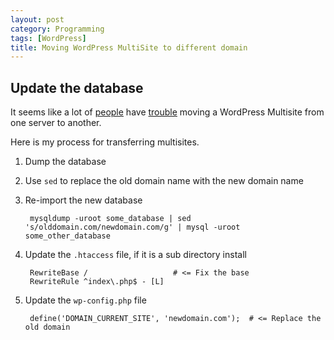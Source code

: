 ```yaml
---
layout: post
category: Programming
tags: [WordPress]
title: Moving WordPress MultiSite to different domain
---
```


## Update the database

It seems like a lot of [people](http://wordpress.org/support/topic/transfer-multisite-to-another-server#post-1957979) have [trouble](http://www.totalcomputersusa.com/2012/11/moving-wordpress-multisite-to-a-new-domainserver/) moving a WordPress Multisite from one server to another.

Here is my process for transferring multisites.

1. Dump the database
1. Use `sed` to replace the old domain name with the new domain name
1. Re-import the new database

        mysqldump -uroot some_database | sed 's/olddomain.com/newdomain.com/g' | mysql -uroot some_other_database

1. Update the `.htaccess` file, if it is a sub directory install

        RewriteBase /                   # <= Fix the base
        RewriteRule ^index\.php$ - [L]

1. Update the `wp-config.php` file

        define('DOMAIN_CURRENT_SITE', 'newdomain.com');  # <= Replace the old domain
